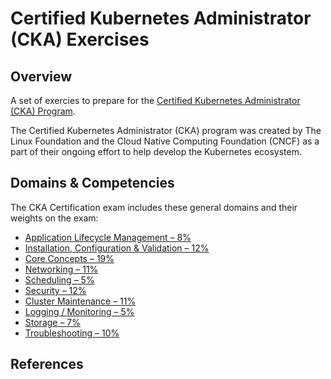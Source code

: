 # Certified Kubernetes Administrator (CKA) Exercises

## Overview
A set of exercies to prepare for the [Certified Kubernetes Administrator (CKA) Program](https://www.cncf.io/certification/cka/). 

The Certified Kubernetes Administrator (CKA) program was created by The Linux Foundation and the Cloud Native Computing Foundation (CNCF)
as a part of their ongoing effort to help develop the Kubernetes ecosystem. 

## Domains & Competencies

The CKA Certification exam includes these general domains and their weights on the exam:

- [Application Lifecycle Management – 8%](01_app_lifecycle_management.md)
- [Installation, Configuration & Validation – 12%](02_installation_config_validation.md)
- [Core Concepts – 19%](03_core_concepts.md)
- [Networking – 11%](04_networking.md)
- [Scheduling – 5%](05_scheduling.md)
- [Security – 12%](06_security.md)
- [Cluster Maintenance – 11%](07_cluster_main.md)
- [Logging / Monitoring – 5%](08_logging_monitoring.md)
- [Storage – 7%](09_storage.md)
- [Troubleshooting – 10%](10_troubleshooting.md)

## References
